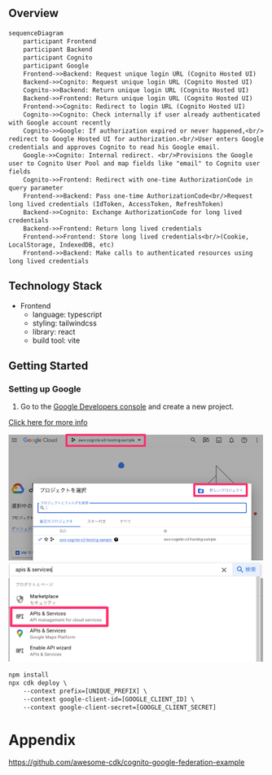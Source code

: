 ## Overview

```mermaid
sequenceDiagram
    participant Frontend
    participant Backend
    participant Cognito
    participant Google
    Frontend->>Backend: Request unique login URL (Cognito Hosted UI)
    Backend->>Cognito: Request unique login URL (Cognito Hosted UI)
    Cognito->>Backend: Return unique login URL (Cognito Hosted UI)
    Backend->>Frontend: Return unique login URL (Cognito Hosted UI)
    Frontend->>Cognito: Redirect to login URL (Cognito Hosted UI)
    Cognito->>Cognito: Check internally if user already authenticated with Google account recently
    Cognito->>Google: If authorization expired or never happened,<br/> redirect to Google Hosted UI for authorization.<br/>User enters Google credentials and approves Cognito to read his Google email.
    Google->>Cognito: Internal redirect. <br/>Provisions the Google user to Cognito User Pool and map fields like "email" to Cognito user fields
    Cognito->>Frontend: Redirect with one-time AuthorizationCode in query parameter
    Frontend->>Backend: Pass one-time AuthorizationCode<br/>Request long lived credentials (IdToken, AccessToken, RefreshToken)
    Backend->>Cognito: Exchange AuthorizationCode for long lived credentials
    Backend->>Frontend: Return long lived credentials
    Frontend->>Frontend: Store long lived credentials<br/>(Cookie, LocalStorage, IndexedDB, etc)
    Frontend->>Backend: Make calls to authenticated resources using long lived credentials
```

## Technology Stack

- Frontend
  - language: typescript
  - styling: tailwindcss
  - library: react
  - build tool: vite

## Getting Started

### Setting up Google

1. Go to the [Google Developers console](https://console.cloud.google.com/) and create a new project.

[Click here for more info](https://docs.aws.amazon.com/cognito/latest/developerguide/google.html#set-up-google-1.javascript)

<img src="./readme-docs/images/gcp-project.png" width="500px">
<img src="./readme-docs/images/api-and-services.png" width="500px">

```
npm install
npx cdk deploy \
    --context prefix=[UNIQUE_PREFIX] \
    --context google-client-id=[GOOGLE_CLIENT_ID] \
    --context google-client-secret=[GOOGLE_CLIENT_SECRET]
```

# Appendix

https://github.com/awesome-cdk/cognito-google-federation-example
